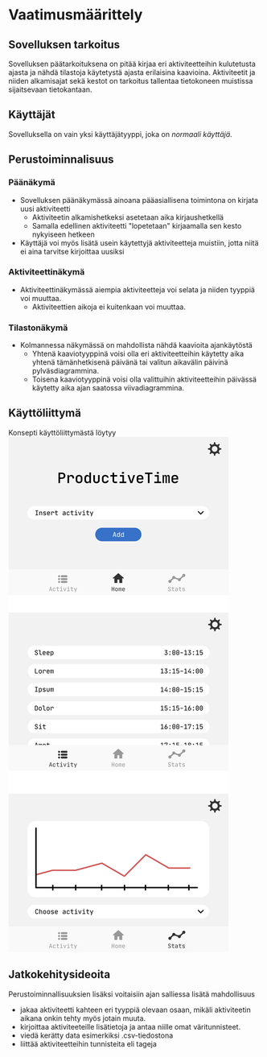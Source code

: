 # Vaatimusmäärittely

## Sovelluksen tarkoitus

Sovelluksen päätarkoituksena on pitää kirjaa eri aktiviteetteihin kulutetusta ajasta ja nähdä tilastoja käytetystä ajasta erilaisina kaavioina. Aktiviteetit ja niiden alkamisajat sekä kestot on tarkoitus tallentaa tietokoneen muistissa sijaitsevaan tietokantaan.

## Käyttäjät

Sovelluksella on vain yksi käyttäjätyyppi, joka on *normaali käyttäjä*.

## Perustoiminnalisuus

### Päänäkymä

- Sovelluksen päänäkymässä ainoana pääasiallisena toimintona on kirjata uusi aktiviteetti
    - Aktiviteetin alkamishetkeksi asetetaan aika kirjaushetkellä
    - Samalla edellinen aktiviteetti "lopetetaan" kirjaamalla sen kesto nykyiseen hetkeen
- Käyttäjä voi myös lisätä usein käytettyjä aktiviteetteja muistiin, jotta niitä ei aina tarvitse kirjoittaa uusiksi

### Aktiviteettinäkymä

- Aktiviteettinäkymässä aiempia aktiviteetteja voi selata ja niiden tyyppiä voi muuttaa.
    - Aktiviteettien aikoja ei kuitenkaan voi muuttaa.
  
### Tilastonäkymä

- Kolmannessa näkymässä on mahdollista nähdä kaavioita ajankäytöstä
    - Yhtenä kaaviotyyppinä voisi olla eri aktiviteetteihin käytetty aika yhtenä tämänhetkisenä päivänä tai valitun aikavälin päivinä pylväsdiagrammina. 
    - Toisena kaaviotyyppinä voisi olla valittuihin aktiviteetteihin päivässä käytetty aika ajan saatossa viivadiagrammina.
    
## Käyttöliittymä

Konsepti käyttöliittymästä löytyy ![täältä](https://github.com/Jokauppi/ot-harjoitustyo/blob/master/ProductiveTime/Images/prodtime.png?raw=true)
  
## Jatkokehitysideoita

Perustoiminnallisuuksien lisäksi voitaisiin ajan salliessa lisätä mahdollisuus

- jakaa aktiviteetti kahteen eri tyyppiä olevaan  osaan, mikäli aktiviteetin aikana onkin tehty myös jotain muuta.
- kirjoittaa aktiviteeteille lisätietoja ja antaa niille omat väritunnisteet.
- viedä kerätty data esimerkiksi .csv-tiedostona
- liittää aktiviteetteihin tunnisteita eli tageja

